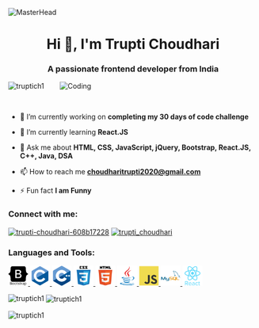 ![MasterHead](https://img.freepik.com/vecteurs-premium/developpement-technologies-programmation-codage-developpement-ingenierie-programmeur-developpeur-cree-du-code-ecran-ordinateur-codes-travail-developpeur-tache-logiciel-codage-aide-pc_458444-1131.jpg?w=1380)


<h1 align="center">Hi 👋, I'm Trupti Choudhari</h1>
<h3 align="center">A passionate frontend developer from India</h3>

<img align="right" alt="Coding" width="400" src= "https://miro.medium.com/v2/resize:fit:1400/1*qdAW1TjCN57h1lbuuzvchg.gif">



<p align="left"> <img src="https://komarev.com/ghpvc/?username=truptich1&label=Profile%20views&color=0e75b6&style=flat" alt="truptich1" /> </p>

<p align="left"> <a href="https://twitter.com/" target="blank"><img src="https://img.shields.io/twitter/follow/?logo=twitter&style=for-the-badge" alt="" /></a> </p>

- 🔭 I’m currently working on **completing my 30 days of code challenge**

- 🌱 I’m currently learning **React.JS**

- 💬 Ask me about **HTML, CSS, JavaScript, jQuery, Bootstrap, React.JS, C++, Java, DSA**

- 📫 How to reach me **choudharitrupti2020@gmail.com**

- ⚡ Fun fact **I am Funny**

<h3 align="left">Connect with me:</h3>
<p align="left">
<a href="https://linkedin.com/in/trupti-choudhari-608b17228" target="blank"><img align="center" src="https://raw.githubusercontent.com/rahuldkjain/github-profile-readme-generator/master/src/images/icons/Social/linked-in-alt.svg" alt="trupti-choudhari-608b17228" height="30" width="40" /></a>
<a href="https://www.leetcode.com/trupti_choudhari" target="blank"><img align="center" src="https://raw.githubusercontent.com/rahuldkjain/github-profile-readme-generator/master/src/images/icons/Social/leet-code.svg" alt="trupti_choudhari" height="30" width="40" /></a>
</p>

<h3 align="left">Languages and Tools:</h3>
<p align="left"> <a href="https://getbootstrap.com" target="_blank" rel="noreferrer"> <img src="https://raw.githubusercontent.com/devicons/devicon/master/icons/bootstrap/bootstrap-plain-wordmark.svg" alt="bootstrap" width="40" height="40"/> </a> <a href="https://www.cprogramming.com/" target="_blank" rel="noreferrer"> <img src="https://raw.githubusercontent.com/devicons/devicon/master/icons/c/c-original.svg" alt="c" width="40" height="40"/> </a> <a href="https://www.w3schools.com/cpp/" target="_blank" rel="noreferrer"> <img src="https://raw.githubusercontent.com/devicons/devicon/master/icons/cplusplus/cplusplus-original.svg" alt="cplusplus" width="40" height="40"/> </a> <a href="https://www.w3schools.com/css/" target="_blank" rel="noreferrer"> <img src="https://raw.githubusercontent.com/devicons/devicon/master/icons/css3/css3-original-wordmark.svg" alt="css3" width="40" height="40"/> </a> <a href="https://www.w3.org/html/" target="_blank" rel="noreferrer"> <img src="https://raw.githubusercontent.com/devicons/devicon/master/icons/html5/html5-original-wordmark.svg" alt="html5" width="40" height="40"/> </a> <a href="https://www.java.com" target="_blank" rel="noreferrer"> <img src="https://raw.githubusercontent.com/devicons/devicon/master/icons/java/java-original.svg" alt="java" width="40" height="40"/> </a> <a href="https://developer.mozilla.org/en-US/docs/Web/JavaScript" target="_blank" rel="noreferrer"> <img src="https://raw.githubusercontent.com/devicons/devicon/master/icons/javascript/javascript-original.svg" alt="javascript" width="40" height="40"/> </a> <a href="https://www.mysql.com/" target="_blank" rel="noreferrer"> <img src="https://raw.githubusercontent.com/devicons/devicon/master/icons/mysql/mysql-original-wordmark.svg" alt="mysql" width="40" height="40"/> </a> <a href="https://reactjs.org/" target="_blank" rel="noreferrer"> <img src="https://raw.githubusercontent.com/devicons/devicon/master/icons/react/react-original-wordmark.svg" alt="react" width="40" height="40"/> </a> </p>

<p><img align="left" src="https://github-readme-stats.vercel.app/api/top-langs?username=truptich1&show_icons=true&locale=en&layout=compact" alt="truptich1" /></p>

<p>&nbsp;<img align="center" src="https://github-readme-stats.vercel.app/api?username=truptich1&show_icons=true&locale=en" alt="truptich1" /></p>

<p><img align="center" src="https://github-readme-streak-stats.herokuapp.com/?user=truptich1&" alt="truptich1" /></p>
